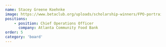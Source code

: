 ```yaml
---
name: Stacey Greene Koehnke
image: https://www.betaclub.org/uploads/scholarship-winners/FPO-portrait.jpg
positions: 
    - position: Chief Operations Officer
      company: Atlanta Community Food Bank
order: 5
category: 'board'
---
```

